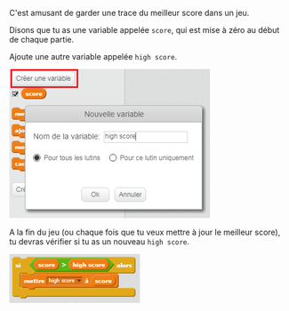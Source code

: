 C'est amusant de garder une trace du meilleur score dans un jeu.

Disons que tu as une variable appelée `score`, qui est mise à zéro au début de chaque partie.

Ajoute une autre variable appelée `high score`.

![capture d'écran](images/make-high-score-variable.png)

A la fin du jeu (ou chaque fois que tu veux mettre à jour le meilleur score), tu devras vérifier si tu as un nouveau `high score`.

![capture d'écran](images/check-for-high-score.png)